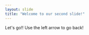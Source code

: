 ```yaml
---
layout: slide
title: "Welcome to our second slide!"
---
```

Let's go!!
Use the left arrow to go back!
